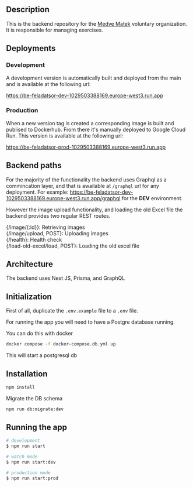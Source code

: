 
## Description

This is the backend repository for the <a href="https://medvematek.hu/">Medve Matek</a> voluntary organization.
It is responsible for managing exercises.

## Deployments

### Development

A development version is automatically built and deployed from the main and is available at the following url: 

https://be-feladatsor-dev-1029503388169.europe-west3.run.app

### Production

When a new version tag is created a corresponding image is built and publised to Dockerhub. From there it's manually deployed to Google Cloud Run. 
This version is available at the following url:

https://be-feladatsor-prod-1029503388169.europe-west3.run.app

## Backend paths

For the majority of the functionality the backend uses Graphql as a commincation layer, and that is awailable at `/graphql` url for any deployment.
For example: https://be-feladatsor-dev-1029503388169.europe-west3.run.app/graphql for the **DEV** environment.

However the image upload functionality, and loading the old Excel file the backend provides two regular REST routes.

{/image/{:id}}: Retrieving images \
{/image/upload, POST}: Uploading images \
{/health}: Health check \
{/load-old-excel/load, POST}: Loading the old excel file


## Architecture

The backend uses Nest JS, Prisma, and GraphQL

## Initialization

First of all, duplicate the `.env.example` file to a `.env` file.

For running the app you will need to have a Postgre database running. 

You can do this with docker
```bash
docker compose -f docker-compose.db.yml up
```

This will start a postgresql db

## Installation

```bash
npm install
```

Migrate the DB schema

```bash
npm run db:migrate:dev
```

## Running the app

```bash
# development
$ npm run start

# watch mode
$ npm run start:dev

# production mode
$ npm run start:prod
```